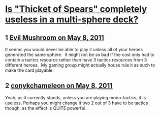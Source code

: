 # [Is &quot;Thicket of Spears&quot; completely useless in a multi-sphere deck?](https://community.fantasyflightgames.com/topic/46495-is-thicket-of-spears-completely-useless-in-a-multi-sphere-deck/)

## 1 [Evil Mushroom on May 8, 2011](https://community.fantasyflightgames.com/topic/46495-is-thicket-of-spears-completely-useless-in-a-multi-sphere-deck/?do=findComment&comment=465414)

It seems you would never be able to play it unless all of your heroes generated the same sphere.  It might not be so bad if the cost only had to contain a tactics resource rather than have 3 tactics resources from 3 different heroes.  My gaming group might actually house rule it as such to make the card playable.

## 2 [conykchameleon on May 8, 2011](https://community.fantasyflightgames.com/topic/46495-is-thicket-of-spears-completely-useless-in-a-multi-sphere-deck/?do=findComment&comment=465417)

Yeah, as it currently stands, unless you are playing mono-tactics, it is useless. Perhaps you might change it two 2 out of 3 have to be tactics though, as the effect is QUITE powerful.


